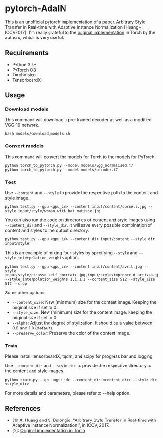# pytorch-AdaIN

This is an unofficial pytorch implementation of a paper, Arbitrary Style Transfer in Real-time with Adaptive Instance Normalization [Huang+, ICCV2017].
I'm really grateful to the [original implementation](https://github.com/xunhuang1995/AdaIN-style) in Torch by the authors, which is very useful.

## Requirements
- Python 3.5+
- PyTorch 0.3
- TorchVision
- TensorboardX

## Usage

### Download models
This command will download a pre-trained decoder as well as a modified VGG-19 network.
```
bash models/download_models.sh
```

### Convert models
This command will convert the models for Torch to the models for PyTorch.
```
python torch_to_pytorch.py --model models/vgg_normalised.t7
python torch_to_pytorch.py --model models/decoder.t7
```

### Test
Use `--content` and `--style` to provide the respective path to the content and style image.
```
python test.py --gpu <gpu_id> --content input/content/cornell.jpg --style input/style/woman_with_hat_matisse.jpg
```

You can also run the code on directories of content and style images using `--content_dir` and `--style_dir`. It will save every possible combination of content and styles to the output directory.
```
python test.py --gpu <gpu_id> --content_dir input/content --style_dir input/style
```

This is an example of mixing four styles by specifying `--style` and `--style_interpolation_weights` option.
```
python test.py --gpu <gpu_id> --content input/content/avril.jpg --style input/style/picasso_self_portrait.jpg,input/style/impronte_d_artista.jpg,input/style/trial.jpg,input/style/antimonocromatismo.jpg --style_interpolation_weights 1,1,1,1 --content_size 512 --style_size 512 --crop
```

Some other options:
* `--content_size`: New (minimum) size for the content image. Keeping the original size if set to 0.
* `--style_size`: New (minimum) size for the content image. Keeping the original size if set to 0.
* `--alpha`: Adjust the degree of stylization. It should be a value between 0.0 and 1.0 (default).
* `--preserve_color`: Preserve the color of the content image.


### Train
Please install tensorboardX, tqdm, and scipy for progress bar and logging

Use `--content_dir` and `--style_dir` to provide the respective directory to the content and style images.
```
python train.py --gpu <gpu_id> --content_dir <content_dir> --style_dir <style_dir>
```

For more details and parameters, please refer to --help option.

## References
- [1]: X. Huang and S. Belongie. "Arbitrary Style Transfer in Real-time with Adaptive Instance Normalization.", in ICCV, 2017.
- [2]: [Original implementation in Torch](https://github.com/xunhuang1995/AdaIN-style)
